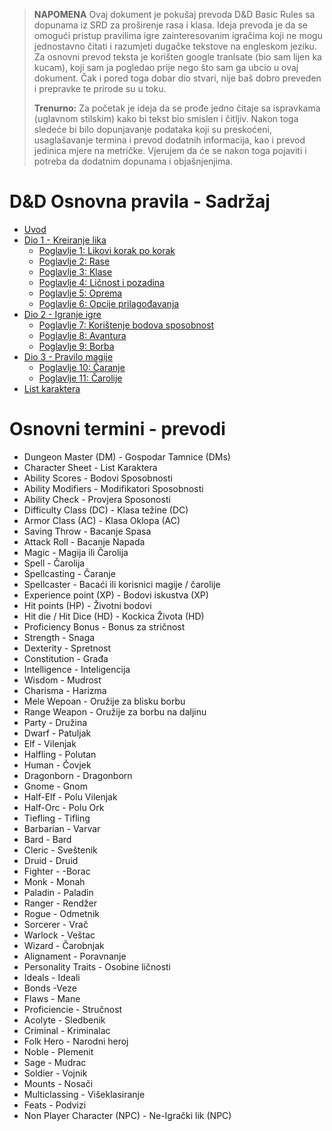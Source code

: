 
> **NAPOMENA** Ovaj dokument je pokušaj prevoda D&D Basic Rules sa dopunama iz SRD za proširenje rasa i klasa. Ideja prevoda je da se omogući pristup pravilima igre zainteresovanim igračima koji ne mogu jednostavno čitati i razumjeti dugačke tekstove na engleskom jeziku. Za osnovni prevod teksta je korišten google tranlsate (bio sam lijen ka kucam), koji sam ja pogledao prije nego što sam ga ubcio u ovaj dokument. Čak i pored toga dobar dio stvari, nije baš dobro preveden i prepravke te prirode su u toku. 
>
>**Trenurno:** Za početak je ideja da se prođe jedno čitaje sa ispravkama (uglavnom stilskim) kako bi tekst bio smislen i čitljiv. Nakon toga sledeće bi bilo dopunjavanje podataka koji su preskoćeni, usaglašavanje termina i prevod dodatnih informacija, kao i prevod jedinica mjere na metričke. Vjerujem da će se nakon toga pojaviti i potreba da dodatnim dopunama i objašnjenjima. 


# D&D Osnovna pravila - Sadržaj

* [Uvod](https://joxgit.github.io/DnD-Osnovna-Pravila/dio0)
* [Dio 1 - Kreiranje lika](https://joxgit.github.io/DnD-Osnovna-Pravila/dio1)
    * [Poglavlje 1: Likovi korak po korak](https://joxgit.github.io/DnD-Osnovna-Pravila/dio1#poglavlje-1-likovi-korak-po-korak)
    * [Poglavlje 2: Rase](https://joxgit.github.io/DnD-Osnovna-Pravila/dio1#poglavlje-2-rase)
    * [Poglavlje 3: Klase](https://joxgit.github.io/DnD-Osnovna-Pravila/dio1#poglavlje-3-klase)
    * [Poglavlje 4: Ličnost i pozadina](https://joxgit.github.io/DnD-Osnovna-Pravila/dio1#poglavlje-4-li%C4%8Dnost-i-pozadina)
    * [Poglavlje 5: Oprema](https://joxgit.github.io/DnD-Osnovna-Pravila/dio1#poglavlje-5-oprema)
    * [Poglavlje 6: Opcije prilagođavanja](https://joxgit.github.io/DnD-Osnovna-Pravila/dio1#poglavlje-6-opcije-prilago%C4%91avanja)
* [Dio 2 - Igranje igre](https://joxgit.github.io/DnD-Osnovna-Pravila/dio2)
    * [Poglavlje 7: Korištenje bodova sposobnost](https://joxgit.github.io/DnD-Osnovna-Pravila/dio2#poglavlje-7-kori%C5%A1c%CC%81enje-bodova-sposobnost)
    * [Poglavlje 8: Avantura](https://joxgit.github.io/DnD-Osnovna-Pravila/dio2#poglavlje-8-avantura)
    * [Poglavlje 9: Borba](https://joxgit.github.io/DnD-Osnovna-Pravila/dio2#poglavlje-9-borba)
* [Dio 3 - Pravilo magije](https://joxgit.github.io/DnD-Osnovna-Pravila/dio3)
    * [Poglavlje 10: Čaranje](https://joxgit.github.io/DnD-Osnovna-Pravila/dio3#poglavlje-10-%C4%8Daranje)
    * [Poglavlje 11: Čarolije](https://joxgit.github.io/DnD-Osnovna-Pravila/dio3#poglavlje-11-%C4%8Darolije)
* [List karaktera](https://github.com/JoxGit/DnD-Osnovna-Pravila/blob/main/List%20karaktera.docx?raw=true)


# Osnovni termini - prevodi

* Dungeon Master (DM) - Gospodar Tamnice (DMs)
* Character Sheet - List Karaktera
* Ability Scores - Bodovi Sposobnosti
* Ability Modifiers - Modifikatori Sposobnosti
* Ability Check - Provjera Sposonosti
* Difficulty Class (DC) - Klasa težine (DC)
* Armor Class (AC) - Klasa Oklopa (AC)
* Saving Throw - Bacanje Spasa
* Attack Roll - Bacanje Napada
* Magic - Magija ili Čarolija
* Spell - Čarolija
* Spellcasting - Čaranje
* Spellcaster - Bacaći ili korisnici magije / čarolije
* Experience point (XP) - Bodovi iskustva (XP)
* Hit points (HP) - Životni bodovi
* Hit die / Hit Dice (HD) - Kockica Života (HD)
* Proficiency Bonus - Bonus za stričnost
* Strength - Snaga
* Dexterity - Spretnost
* Constitution - Građa
* Intelligence - Inteligencija
* Wisdom - Mudrost
* Charisma - Harizma
* Mele Wepoan - Oružije za blisku borbu
* Range Weapon - Oružije za borbu na daljinu
* Party - Družina
* Dwarf - Patuljak
* Elf - Vilenjak
* Halfling - Polutan
* Human - Čovjek
* Dragonborn - Dragonborn
* Gnome - Gnom
* Half-Elf - Polu Vilenjak
* Half-Orc - Polu Ork
* Tiefling - Tifling
* Barbarian - Varvar
* Bard - Bard
* Cleric - Sveštenik
* Druid - Druid
* Fighter - -Borac
* Monk - Monah
* Paladin - Paladin
* Ranger - Rendžer
* Rogue - Odmetnik
* Sorcerer - Vrač
* Warlock - Veštac
* Wizard - Čarobnjak
* Alignament - Poravnanje
* Personality Traits - Osobine ličnosti
* Ideals - Ideali
* Bonds -Veze
* Flaws - Mane
* Proficiencie - Stručnost
* Acolyte - Sledbenik
* Criminal - Kriminalac
* Folk Hero - Narodni heroj
* Noble - Plemenit
* Sage - Mudrac
* Soldier - Vojnik
* Mounts - Nosači
* Multiclassing - Višeklasiranje
* Feats - Podvizi
* Non Player Character (NPC) - Ne-Igrački lik (NPC)